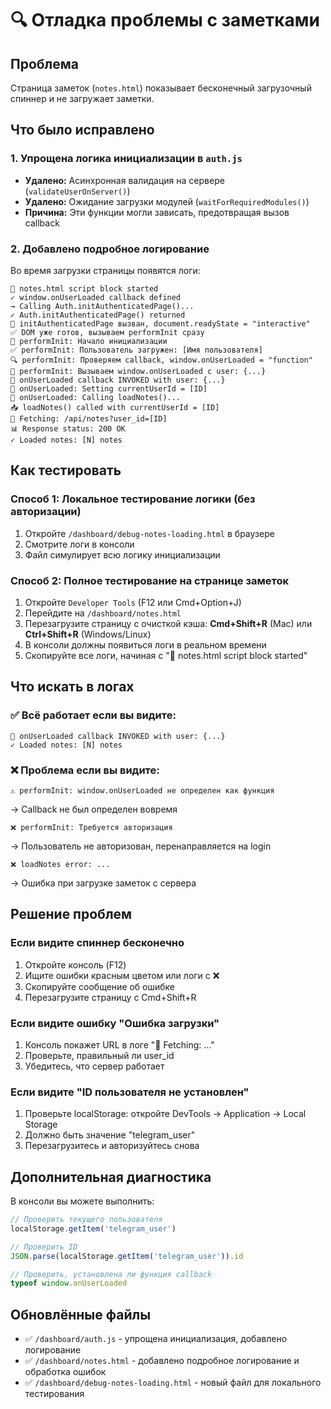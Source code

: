 # 🔍 Отладка проблемы с заметками

## Проблема
Страница заметок (`notes.html`) показывает бесконечный загрузочный спиннер и не загружает заметки.

## Что было исправлено

### 1. Упрощена логика инициализации в `auth.js`
- **Удалено:** Асинхронная валидация на сервере (`validateUserOnServer()`)
- **Удалено:** Ожидание загрузки модулей (`waitForRequiredModules()`)
- **Причина:** Эти функции могли зависать, предотвращая вызов callback

### 2. Добавлено подробное логирование
Во время загрузки страницы появятся логи:
```
📝 notes.html script block started
✓ window.onUserLoaded callback defined
→ Calling Auth.initAuthenticatedPage()...
✓ Auth.initAuthenticatedPage() returned
🔄 initAuthenticatedPage вызван, document.readyState = "interactive"
✅ DOM уже готов, вызываем performInit сразу
🚀 performInit: Начало инициализации
✅ performInit: Пользователь загружен: [Имя пользователя]
🔍 performInit: Проверяем callback, window.onUserLoaded = "function"
🎯 performInit: Вызываем window.onUserLoaded с user: {...}
👤 onUserLoaded callback INVOKED with user: {...}
👤 onUserLoaded: Setting currentUserId = [ID]
👤 onUserLoaded: Calling loadNotes()...
📥 loadNotes() called with currentUserId = [ID]
📡 Fetching: /api/notes?user_id=[ID]
📊 Response status: 200 OK
✓ Loaded notes: [N] notes
```

## Как тестировать

### Способ 1: Локальное тестирование логики (без авторизации)
1. Откройте `/dashboard/debug-notes-loading.html` в браузере
2. Смотрите логи в консоли
3. Файл симулирует всю логику инициализации

### Способ 2: Полное тестирование на странице заметок
1. Откройте `Developer Tools` (F12 или Cmd+Option+J)
2. Перейдите на `/dashboard/notes.html`
3. Перезагрузите страницу с очисткой кэша: **Cmd+Shift+R** (Mac) или **Ctrl+Shift+R** (Windows/Linux)
4. В консоли должны появиться логи в реальном времени
5. Скопируйте все логи, начиная с "📝 notes.html script block started"

## Что искать в логах

### ✅ Всё работает если вы видите:
```
👤 onUserLoaded callback INVOKED with user: {...}
✓ Loaded notes: [N] notes
```

### ❌ Проблема если вы видите:
```
⚠️ performInit: window.onUserLoaded не определен как функция
```
→ Callback не был определен вовремя

```
❌ performInit: Требуется авторизация
```
→ Пользователь не авторизован, перенаправляется на login

```
❌ loadNotes error: ...
```
→ Ошибка при загрузке заметок с сервера

## Решение проблем

### Если видите спиннер бесконечно
1. Откройте консоль (F12)
2. Ищите ошибки красным цветом или логи с ❌
3. Скопируйте сообщение об ошибке
4. Перезагрузите страницу с Cmd+Shift+R

### Если видите ошибку "Ошибка загрузки"
1. Консоль покажет URL в логе "📡 Fetching: ..."
2. Проверьте, правильный ли user_id
3. Убедитесь, что сервер работает

### Если видите "ID пользователя не установлен"
1. Проверьте localStorage: откройте DevTools → Application → Local Storage
2. Должно быть значение "telegram_user"
3. Перезагрузитесь и авторизуйтесь снова

## Дополнительная диагностика

В консоли вы можете выполнить:
```javascript
// Проверить текущего пользователя
localStorage.getItem('telegram_user')

// Проверить ID
JSON.parse(localStorage.getItem('telegram_user')).id

// Проверить, установлена ли функция callback
typeof window.onUserLoaded
```

## Обновлённые файлы
- ✅ `/dashboard/auth.js` - упрощена инициализация, добавлено логирование
- ✅ `/dashboard/notes.html` - добавлено подробное логирование и обработка ошибок
- ✅ `/dashboard/debug-notes-loading.html` - новый файл для локального тестирования